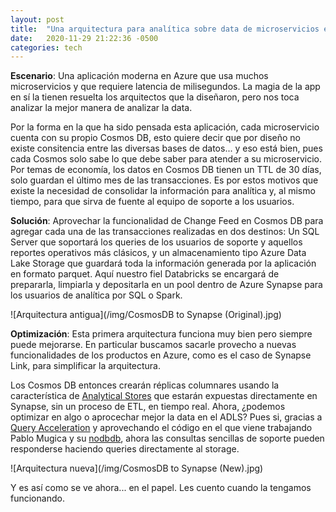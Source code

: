 ```yaml
---
layout: post
title:  "Una arquitectura para analítica sobre data de microservicios en CosmosDB"
date:   2020-11-29 21:22:36 -0500
categories: tech
---
```

**Escenario**: Una aplicación moderna en Azure que usa muchos microservicios y que requiere latencia de milisegundos. La magia de la app en sí la tienen resuelta los arquitectos que la diseñaron, pero nos toca analizar la mejor manera de analizar la data.

Por la forma en la que ha sido pensada esta aplicación, cada microservicio cuenta con su propio Cosmos DB, esto quiere decir que por diseño no existe consitencia entre las diversas bases de datos... y eso está bien, pues cada Cosmos solo sabe lo que debe saber para atender a su microservicio. Por temas de economía, los datos en Cosmos DB tienen un TTL de 30 días, solo guardan el último mes de las transacciones. Es por estos motivos que existe la necesidad de consolidar la información para analítica y, al mismo tiempo, para que sirva de fuente al equipo de soporte a los usuarios.

**Solución**: Aprovechar la funcionalidad de Change Feed en Cosmos DB para agregar cada una de las transacciones realizadas en dos destinos: Un SQL Server que soportará los queries de los usuarios de soporte y aquellos reportes operativos más clásicos, y un almacenamiento tipo Azure Data Lake Storage que guardará toda la información generada por la aplicación en formato parquet. Aquí nuestro fiel Databricks se encargará de prepararla, limpiarla y depositarla en un pool dentro de Azure Synapse para los usuarios de analítica por SQL o Spark. 

![Arquitectura antigua](/img/CosmosDB to Synapse (Original).jpg)

**Optimización**: Esta primera arquitectura funciona muy bien pero siempre puede mejorarse. En particular buscamos sacarle provecho a nuevas funcionalidades de los productos en Azure, como es el caso de Synapse Link, para simplificar la arquitectura.

Los Cosmos DB entonces crearán réplicas columnares usando la característica de [Analytical Stores](https://docs.microsoft.com/en-us/azure/cosmos-db/analytical-store-introduction) que estarán expuestas directamente en Synapse, sin un proceso de ETL, en tiempo real. Ahora, ¿podemos optimizar en algo o aprocechar mejor la data en el ADLS? Pues si, gracias a [Query Acceleration](https://docs.microsoft.com/en-us/azure/storage/blobs/data-lake-storage-query-acceleration) y aprovechando el código en el que viene trabajando Pablo Mugica y su [nodbdb](https://github.com/PabloMugica/nodbdb), ahora las consultas sencillas de soporte pueden responderse haciendo queries directamente al storage.

![Arquitectura nueva](/img/CosmosDB to Synapse (New).jpg)

Y es así como se ve ahora... en el papel. Les cuento cuando la tengamos funcionando.
